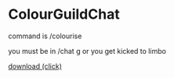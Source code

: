 # ColourGuildChat
command is /colourise  

you must be in /chat g or you get kicked to limbo  

[download (click)](https://github.com/mew/colouredguildchat/releases)
